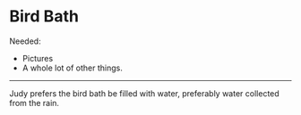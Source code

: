 # Bird Bath

Needed:
- Pictures 
- A whole lot of other things.
---

Judy prefers the bird bath be filled with water, preferably water collected from 
the rain. 